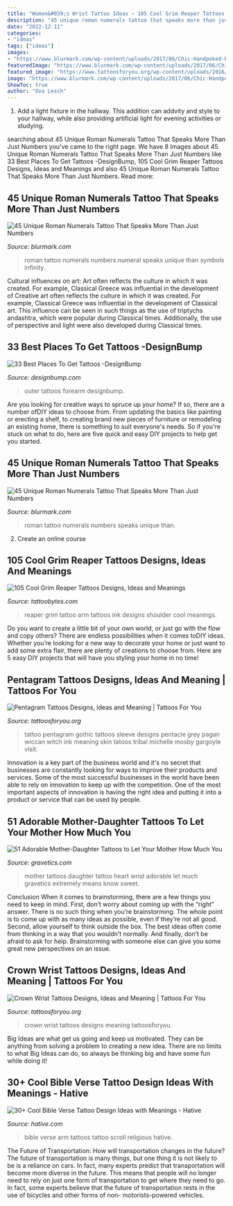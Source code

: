 ```yaml
---
title: "Women&#039;s Wrist Tattoo Ideas ~ 105 Cool Grim Reaper Tattoos Designs, Ideas And Meanings"
description: "45 unique roman numerals tattoo that speaks more than just numbers"
date: "2022-12-11"
categories:
- "ideas"
tags: ["ideas"]
images:
- "https://www.blurmark.com/wp-content/uploads/2017/06/Chic-Handpoked-Roman-Numerals-Tattoo.png"
featuredImage: "https://www.blurmark.com/wp-content/uploads/2017/06/Chic-Handpoked-Roman-Numerals-Tattoo.png"
featured_image: "https://www.tattoosforyou.org/wp-content/uploads/2016/03/Pentagram-Tattoos.jpg"
image: "https://www.blurmark.com/wp-content/uploads/2017/06/Chic-Handpoked-Roman-Numerals-Tattoo.png"
ShowToc: true
author: "Ova Lesch"
---
```



1. Add a light fixture in the hallway. This addition can addvity and style to your hallway, while also providing artificial light for evening activities or studying.

	

		
searching about 45 Unique Roman Numerals Tattoo That Speaks More Than Just Numbers you've came to the right page. We have 8 Images about 45 Unique Roman Numerals Tattoo That Speaks More Than Just Numbers like 33 Best Places To Get Tattoos -DesignBump, 105 Cool Grim Reaper Tattoos Designs, Ideas and Meanings and also 45 Unique Roman Numerals Tattoo That Speaks More Than Just Numbers. Read more:
		
    
## 45 Unique Roman Numerals Tattoo That Speaks More Than Just Numbers

<img loading=lazy src="https://www.blurmark.com/wp-content/uploads/2017/06/Chic-Handpoked-Roman-Numerals-Tattoo.png" onerror="this.onerror=null;this.src='https://tse1.mm.bing.net/th?id=OIP.N_BFkEBJBzWADifRAzluVQHaE3&amp;pid=15.1';" alt="45 Unique Roman Numerals Tattoo That Speaks More Than Just Numbers">

_Source: blurmark.com_

>roman tattoo numerals numbers numeral speaks unique than symbols infinity. 

	

Cultural influences on art: Art often reflects the culture in which it was created. For example, Classical Greece was influential in the development of
Creative art often reflects the culture in which it was created. For example, Classical Greece was influential in the development of Classical art. This influence can be seen in such things as the use of triptychs andashtra, which were popular during Classical times. Additionally, the use of perspective and light were also developed during Classical times.

    
## 33 Best Places To Get Tattoos -DesignBump

<img loading=lazy src="https://designbump.com/wp-content/uploads/2015/02/enhanced-buzz-32141-1393378366-10.jpg" onerror="this.onerror=null;this.src='https://tse1.mm.bing.net/th?id=OIP.3O9Hwo2btWizPJy5e6X5JAHaLH&amp;pid=15.1';" alt="33 Best Places To Get Tattoos -DesignBump">

_Source: designbump.com_

>outer tattoos forearm designbump. 

	

Are you looking for creative ways to spruce up your home? If so, there are a number ofDIY ideas to choose from. From updating the basics like painting or erecting a shelf, to creating brand new pieces of furniture or remodeling an existing home, there is something to suit everyone's needs. So if you're stuck on what to do, here are five quick and easy DIY projects to help get you started.

    
## 45 Unique Roman Numerals Tattoo That Speaks More Than Just Numbers

<img loading=lazy src="http://www.blurmark.com/wp-content/uploads/2017/06/Beautiful-Roman-Numerals-Tattoo.jpg" onerror="this.onerror=null;this.src='https://tse1.mm.bing.net/th?id=OIP.tLi8qGr2FNGcBt4T5wPKKAHaFj&amp;pid=15.1';" alt="45 Unique Roman Numerals Tattoo That Speaks More Than Just Numbers">

_Source: blurmark.com_

>roman tattoo numerals numbers speaks unique than. 

	

2. Create an online course

    
## 105 Cool Grim Reaper Tattoos Designs, Ideas And Meanings

<img loading=lazy src="https://www.tattoobytes.com/wp-content/uploads/2016/12/Grim-Reaper-Tattoo-On-Back-Shoulder.jpeg" onerror="this.onerror=null;this.src='https://tse2.mm.bing.net/th?id=OIP.SE-EziMXB2lXPrcbvyv_BAHaJ4&amp;pid=15.1';" alt="105 Cool Grim Reaper Tattoos Designs, Ideas and Meanings">

_Source: tattoobytes.com_

>reaper grim tattoo arm tattoos ink designs shoulder cool meanings. 

	

Do you want to create a little bit of your own world, or just go with the flow and copy others? There are endless possibilities when it comes toDIY ideas. Whether you’re looking for a new way to decorate your home or just want to add some extra flair, there are plenty of creations to choose from. Here are 5 easy DIY projects that will have you styling your home in no time!

    
## Pentagram Tattoos Designs, Ideas And Meaning | Tattoos For You

<img loading=lazy src="https://www.tattoosforyou.org/wp-content/uploads/2016/03/Pentagram-Tattoos.jpg" onerror="this.onerror=null;this.src='https://tse4.mm.bing.net/th?id=OIP.AuBOCEWAK0H1yYrVsh3zBAHaJ4&amp;pid=15.1';" alt="Pentagram Tattoos Designs, Ideas and Meaning | Tattoos For You">

_Source: tattoosforyou.org_

>tattoo pentagram gothic tattoos sleeve designs pentacle grey pagan wiccan witch ink meaning skin tatoos tribal michelle mosby gargoyle visit. 

	

Innovation is a key part of the business world and it's no secret that businesses are constantly looking for ways to improve their products and services. Some of the most successful businesses in the world have been able to rely on innovation to keep up with the competition. One of the most important aspects of innovation is having the right idea and putting it into a product or service that can be used by people.

    
## 51 Adorable Mother-Daughter Tattoos To Let Your Mother How Much You

<img loading=lazy src="https://www.gravetics.com/wp-content/uploads/2017/07/Amazing-Heart-Shape-Tattoo-On-Wrist.jpg" onerror="this.onerror=null;this.src='https://tse3.mm.bing.net/th?id=OIP.ktnEZtN8WFeGodYg_NNaSAHaLh&amp;pid=15.1';" alt="51 Adorable Mother-Daughter Tattoos to Let Your Mother How Much You">

_Source: gravetics.com_

>mother tattoos daughter tattoo heart wrist adorable let much gravetics extremely means know sweet. 

	

Conclusion
When it comes to brainstorming, there are a few things you need to keep in mind. First, don’t worry about coming up with the “right” answer. There is no such thing when you’re brainstorming. The whole point is to come up with as many ideas as possible, even if they’re not all good. Second, allow yourself to think outside the box. The best ideas often come from thinking in a way that you wouldn’t normally. And finally, don’t be afraid to ask for help. Brainstorming with someone else can give you some great new perspectives on an issue.

    
## Crown Wrist Tattoos Designs, Ideas And Meaning | Tattoos For You

<img loading=lazy src="https://www.tattoosforyou.org/wp-content/uploads/2017/10/Crown-Tattoos-on-Wrist.jpg" onerror="this.onerror=null;this.src='https://tse4.mm.bing.net/th?id=OIP.IYrQ9Kv0-URnyQXLoW42YwHaKe&amp;pid=15.1';" alt="Crown Wrist Tattoos Designs, Ideas and Meaning | Tattoos For You">

_Source: tattoosforyou.org_

>crown wrist tattoos designs meaning tattoosforyou. 

	

Big Ideas are what get us going and keep us motivated. They can be anything from solving a problem to creating a new idea. There are no limits to what Big Ideas can do, so always be thinking big and have some fun while doing it!

    
## 30+ Cool Bible Verse Tattoo Design Ideas With Meanings - Hative

<img loading=lazy src="https://hative.com/wp-content/uploads/2014/03/bible-verse-tattoos/30-religious-scroll-on-arm.jpg" onerror="this.onerror=null;this.src='https://tse4.mm.bing.net/th?id=OIP.Oj4nJUaBo_4VVH_9sbSkHQHaJ4&amp;pid=15.1';" alt="30+ Cool Bible Verse Tattoo Design Ideas with Meanings - Hative">

_Source: hative.com_

>bible verse arm tattoos tattoo scroll religious hative. 

	

The Future of Transportation: How will transportation changes in the future?
The future of transportation is many things, but one thing it is not likely to be is a reliance on cars. In fact, many experts predict that transportation will become more diverse in the future. This means that people will no longer need to rely on just one form of transportation to get where they need to go. In fact, some experts believe that the future of transportation rests in the use of bicycles and other forms of non- motorists-powered vehicles.

